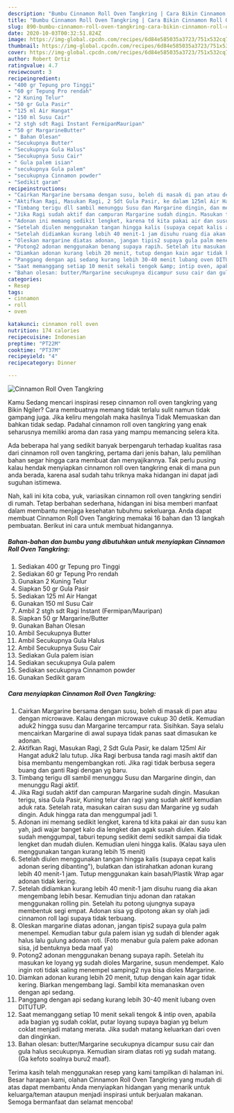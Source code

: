 ```yaml
---
description: "Bumbu Cinnamon Roll Oven Tangkring | Cara Bikin Cinnamon Roll Oven Tangkring Yang Enak Dan Mudah"
title: "Bumbu Cinnamon Roll Oven Tangkring | Cara Bikin Cinnamon Roll Oven Tangkring Yang Enak Dan Mudah"
slug: 890-bumbu-cinnamon-roll-oven-tangkring-cara-bikin-cinnamon-roll-oven-tangkring-yang-enak-dan-mudah
date: 2020-10-03T00:32:51.824Z
image: https://img-global.cpcdn.com/recipes/6d84e585035a3723/751x532cq70/cinnamon-roll-oven-tangkring-foto-resep-utama.jpg
thumbnail: https://img-global.cpcdn.com/recipes/6d84e585035a3723/751x532cq70/cinnamon-roll-oven-tangkring-foto-resep-utama.jpg
cover: https://img-global.cpcdn.com/recipes/6d84e585035a3723/751x532cq70/cinnamon-roll-oven-tangkring-foto-resep-utama.jpg
author: Robert Ortiz
ratingvalue: 4.7
reviewcount: 3
recipeingredient:
- "400 gr Tepung pro Tinggi"
- "60 gr Tepung Pro rendah"
- "2 Kuning Telur"
- "50 gr Gula Pasir"
- "125 ml Air Hangat"
- "150 ml Susu Cair"
- "2 stgh sdt Ragi Instant FermipanMauripan"
- "50 gr MargarineButter"
- " Bahan Olesan"
- "Secukupnya Butter"
- "Secukupnya Gula Halus"
- "Secukupnya Susu Cair"
- " Gula palem isian"
- "secukupnya Gula palem"
- "secukupnya Cinnamon powder"
- "Sedikit garam"
recipeinstructions:
- "Cairkan Margarine bersama dengan susu, boleh di masak di pan atau dengan microwave. Kalau dengan microwave cukup 30 detik. Kemudian aduk2 hingga susu dan Margarine tercampur rata. Sisihkan. Saya selalu mencairkan Margarine di awal supaya tidak panas saat dimasukan ke adonan."
- "Aktifkan Ragi, Masukan Ragi, 2 Sdt Gula Pasir, ke dalam 125ml Air Hangat aduk2 lalu tutup. Jika Ragi berbusa tanda ragi masih aktif dan bisa membantu mengembangkan roti. Jika ragi tidak berbusa segera buang dan ganti Ragi dengan yg baru."
- "Timbang terigu dll sambil menunggu Susu dan Margarine dingin, dan menunggu Ragi aktif."
- "Jika Ragi sudah aktif dan campuran Margarine sudah dingin. Masukan terigu, sisa Gula Pasir, Kuning telur dan ragi yang sudah aktif kemudian aduk rata. Setelah rata, masukan cairan susu dan Margarine yg sudah dingin. Aduk hingga rata dan menggumpal jadi 1."
- "Adonan ini memang sedikit lengket, karena td kita pakai air dan susu kan yah, jadi wajar banget kalo dia lengket dan agak susah diulen. Kalo sudah menggumpal, taburi tepung sedikit demi sedikit sampai dia tidak lengket dan mudah diulen. Kemudian uleni hingga kalis. (Kalau saya ulen menggunakan tangan kurang lebih 15 menit)"
- "Setelah diulen menggunakan tangan hingga kalis (supaya cepat kalis adonan sering dibanting&#34;), bulatkan dan istirahatkan adonan kurang lebih 40 menit-1 jam. Tutup menggunakan kain basah/Plastik Wrap agar adonan tidak kering."
- "Setelah didiamkan kurang lebih 40 menit-1 jam disuhu ruang dia akan mengembang lebih besar. Kemudian tinju adonan dan ratakan menggunakan rolling pin. Setelah itu potong ujungnya supaya membentuk segi empat. Adonan sisa yg dipotong akan sy olah jadi cinnamon roll lagi supaya tidak terbuang."
- "Oleskan margarine diatas adonan, jangan tipis2 supaya gula palm menempel. Kemudian tabur gula palem isian yg sudah di blender agak halus lalu gulung adonan roti. (Foto menabur gula palem pake adonan sisa, jd bentuknya beda maaf ya)"
- "Potong2 adonan menggunakan benang supaya rapih. Setelah itu masukan ke loyang yg sudah dioles Margarine, susun mendempet. Kalo ingin roti tidak saling menempel samping2 nya bisa dioles Margarine."
- "Diamkan adonan kurang lebih 20 menit, tutup dengan kain agar tidak kering. Biarkan mengembang lagi. Sambil kita memanaskan oven dengan api sedang."
- "Panggang dengan api sedang kurang lebih 30-40 menit lubang oven DITUTUP."
- "Saat memanggang setiap 10 menit sekali tengok &amp; intip oven, apabila ada bagian yg sudah coklat, putar loyang supaya bagian yg belum coklat menjadi matang merata. Jika sudah matang keluarkan dari oven dan dinginkan."
- "Bahan olesan: butter/Margarine secukupnya dicampur susu cair dan gula halus secukupnya. Kemudian siram diatas roti yg sudah matang. (Ga kefoto soalnya buru2 maaf)."
categories:
- Resep
tags:
- cinnamon
- roll
- oven

katakunci: cinnamon roll oven 
nutrition: 174 calories
recipecuisine: Indonesian
preptime: "PT22M"
cooktime: "PT37M"
recipeyield: "4"
recipecategory: Dinner

---
```



![Cinnamon Roll Oven Tangkring](https://img-global.cpcdn.com/recipes/6d84e585035a3723/751x532cq70/cinnamon-roll-oven-tangkring-foto-resep-utama.jpg)

Kamu Sedang mencari inspirasi resep cinnamon roll oven tangkring yang Bikin Ngiler? Cara membuatnya memang tidak terlalu sulit namun tidak gampang juga. Jika keliru mengolah maka hasilnya Tidak Memuaskan dan bahkan tidak sedap. Padahal cinnamon roll oven tangkring yang enak seharusnya memiliki aroma dan rasa yang mampu memancing selera kita.



Ada beberapa hal yang sedikit banyak berpengaruh terhadap kualitas rasa dari cinnamon roll oven tangkring, pertama dari jenis bahan, lalu pemilihan bahan segar hingga cara membuat dan menyajikannya. Tak perlu pusing kalau hendak menyiapkan cinnamon roll oven tangkring enak di mana pun anda berada, karena asal sudah tahu triknya maka hidangan ini dapat jadi suguhan istimewa.


Nah, kali ini kita coba, yuk, variasikan cinnamon roll oven tangkring sendiri di rumah. Tetap berbahan sederhana, hidangan ini bisa memberi manfaat dalam membantu menjaga kesehatan tubuhmu sekeluarga. Anda dapat membuat Cinnamon Roll Oven Tangkring memakai 16 bahan dan 13 langkah pembuatan. Berikut ini cara untuk membuat hidangannya.

<!--inarticleads1-->

##### Bahan-bahan dan bumbu yang dibutuhkan untuk menyiapkan Cinnamon Roll Oven Tangkring:

1. Sediakan 400 gr Tepung pro Tinggi
1. Sediakan 60 gr Tepung Pro rendah
1. Gunakan 2 Kuning Telur
1. Siapkan 50 gr Gula Pasir
1. Sediakan 125 ml Air Hangat
1. Gunakan 150 ml Susu Cair
1. Ambil 2 stgh sdt Ragi Instant (Fermipan/Mauripan)
1. Siapkan 50 gr Margarine/Butter
1. Gunakan  Bahan Olesan
1. Ambil Secukupnya Butter
1. Ambil Secukupnya Gula Halus
1. Ambil Secukupnya Susu Cair
1. Sediakan  Gula palem isian
1. Sediakan secukupnya Gula palem
1. Sediakan secukupnya Cinnamon powder
1. Gunakan Sedikit garam




<!--inarticleads2-->

##### Cara menyiapkan Cinnamon Roll Oven Tangkring:

1. Cairkan Margarine bersama dengan susu, boleh di masak di pan atau dengan microwave. Kalau dengan microwave cukup 30 detik. Kemudian aduk2 hingga susu dan Margarine tercampur rata. Sisihkan. Saya selalu mencairkan Margarine di awal supaya tidak panas saat dimasukan ke adonan.
1. Aktifkan Ragi, Masukan Ragi, 2 Sdt Gula Pasir, ke dalam 125ml Air Hangat aduk2 lalu tutup. Jika Ragi berbusa tanda ragi masih aktif dan bisa membantu mengembangkan roti. Jika ragi tidak berbusa segera buang dan ganti Ragi dengan yg baru.
1. Timbang terigu dll sambil menunggu Susu dan Margarine dingin, dan menunggu Ragi aktif.
1. Jika Ragi sudah aktif dan campuran Margarine sudah dingin. Masukan terigu, sisa Gula Pasir, Kuning telur dan ragi yang sudah aktif kemudian aduk rata. Setelah rata, masukan cairan susu dan Margarine yg sudah dingin. Aduk hingga rata dan menggumpal jadi 1.
1. Adonan ini memang sedikit lengket, karena td kita pakai air dan susu kan yah, jadi wajar banget kalo dia lengket dan agak susah diulen. Kalo sudah menggumpal, taburi tepung sedikit demi sedikit sampai dia tidak lengket dan mudah diulen. Kemudian uleni hingga kalis. (Kalau saya ulen menggunakan tangan kurang lebih 15 menit)
1. Setelah diulen menggunakan tangan hingga kalis (supaya cepat kalis adonan sering dibanting&#34;), bulatkan dan istirahatkan adonan kurang lebih 40 menit-1 jam. Tutup menggunakan kain basah/Plastik Wrap agar adonan tidak kering.
1. Setelah didiamkan kurang lebih 40 menit-1 jam disuhu ruang dia akan mengembang lebih besar. Kemudian tinju adonan dan ratakan menggunakan rolling pin. Setelah itu potong ujungnya supaya membentuk segi empat. Adonan sisa yg dipotong akan sy olah jadi cinnamon roll lagi supaya tidak terbuang.
1. Oleskan margarine diatas adonan, jangan tipis2 supaya gula palm menempel. Kemudian tabur gula palem isian yg sudah di blender agak halus lalu gulung adonan roti. (Foto menabur gula palem pake adonan sisa, jd bentuknya beda maaf ya)
1. Potong2 adonan menggunakan benang supaya rapih. Setelah itu masukan ke loyang yg sudah dioles Margarine, susun mendempet. Kalo ingin roti tidak saling menempel samping2 nya bisa dioles Margarine.
1. Diamkan adonan kurang lebih 20 menit, tutup dengan kain agar tidak kering. Biarkan mengembang lagi. Sambil kita memanaskan oven dengan api sedang.
1. Panggang dengan api sedang kurang lebih 30-40 menit lubang oven DITUTUP.
1. Saat memanggang setiap 10 menit sekali tengok &amp; intip oven, apabila ada bagian yg sudah coklat, putar loyang supaya bagian yg belum coklat menjadi matang merata. Jika sudah matang keluarkan dari oven dan dinginkan.
1. Bahan olesan: butter/Margarine secukupnya dicampur susu cair dan gula halus secukupnya. Kemudian siram diatas roti yg sudah matang. (Ga kefoto soalnya buru2 maaf).




Terima kasih telah menggunakan resep yang kami tampilkan di halaman ini. Besar harapan kami, olahan Cinnamon Roll Oven Tangkring yang mudah di atas dapat membantu Anda menyiapkan hidangan yang menarik untuk keluarga/teman ataupun menjadi inspirasi untuk berjualan makanan. Semoga bermanfaat dan selamat mencoba!
